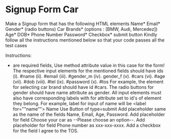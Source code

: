 # Signup Form Car

 Make a Signup form that has the following HTML elements
Name*
Email*
Gender* (radio buttons)
Car Brands* (options : [BMW, Audi, Mercedez])
Age*
DOB*
Phone Number
Password*
Checkbox*
submit button
Kindly follow all the instructions mentioned below so that your code passes all the test cases

Instructions:

* are required fields,
Use method attribute value in this case for the form!
The respective input elements for the mentioned fields should have ids (i). #name (ii). #email (iii). #gender_m (iv). gender_f (v). #cars (vi). #age (vii). #dob (viii). #tel (ix). #password (x). #tos For example, the element for selecting car brand should have id #cars.
The radio buttons for gender should have name attribute as gender.
All input elements must also have corresponding labels with for attribute set to id's of element they belong. For example, label for input of name will be <label for=""name""> Name</label>
Use Button of type=submit
Add placeholder same as the name of the fields Name, Email, Age, Password.
Add placeholder for field Choose your car as --Please choose an option--.
Add placeholder for field Phone number as xxx-xxx-xxxx.
Add a checkbox for the field I agree to the TOS.
